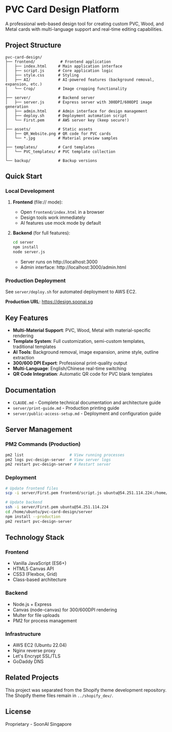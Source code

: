 # PVC Card Design Platform

A professional web-based design tool for creating custom PVC, Wood, and Metal cards with multi-language support and real-time editing capabilities.

## Project Structure

```
pvc-card-design/
├── frontend/           # Frontend application
│   ├── index.html     # Main application interface
│   ├── script.js      # Core application logic
│   ├── style.css      # Styling
│   ├── AI/            # AI-powered features (background removal, expansion, etc.)
│   └── Crop/          # Image cropping functionality
│
├── server/            # Backend server
│   ├── server.js      # Express server with 300DPI/600DPI image generation
│   ├── admin.html     # Admin interface for design management
│   ├── deploy.sh      # Deployment automation script
│   └── First.pem      # AWS server key (keep secure!)
│
├── assets/            # Static assets
│   ├── QR_Website.png # QR code for PVC cards
│   └── *.jpg          # Material preview samples
│
├── templates/         # Card templates
│   └── PVC_templates/ # PVC template collection
│
└── backup/            # Backup versions

```

## Quick Start

### Local Development

1. **Frontend** (file:// mode):
   - Open `frontend/index.html` in a browser
   - Design tools work immediately
   - AI features use mock mode by default

2. **Backend** (for full features):
   ```bash
   cd server
   npm install
   node server.js
   ```
   - Server runs on http://localhost:3000
   - Admin interface: http://localhost:3000/admin.html

### Production Deployment

See `server/deploy.sh` for automated deployment to AWS EC2.

**Production URL**: https://design.soonai.sg

## Key Features

- **Multi-Material Support**: PVC, Wood, Metal with material-specific rendering
- **Template System**: Full customization, semi-custom templates, traditional templates
- **AI Tools**: Background removal, image expansion, anime style, outline extraction
- **300/600 DPI Export**: Professional print-quality output
- **Multi-Language**: English/Chinese real-time switching
- **QR Code Integration**: Automatic QR code for PVC blank templates

## Documentation

- `CLAUDE.md` - Complete technical documentation and architecture guide
- `server/print-guide.md` - Production printing guide
- `server/public-access-setup.md` - Deployment and configuration guide

## Server Management

### PM2 Commands (Production)
```bash
pm2 list                    # View running processes
pm2 logs pvc-design-server  # View server logs
pm2 restart pvc-design-server # Restart server
```

### Deployment
```bash
# Update frontend files
scp -i server/First.pem frontend/script.js ubuntu@54.251.114.224:/home/ubuntu/pvc-card-design/frontend/

# Update backend
ssh -i server/First.pem ubuntu@54.251.114.224
cd /home/ubuntu/pvc-card-design/server
npm install --production
pm2 restart pvc-design-server
```

## Technology Stack

### Frontend
- Vanilla JavaScript (ES6+)
- HTML5 Canvas API
- CSS3 (Flexbox, Grid)
- Class-based architecture

### Backend
- Node.js + Express
- Canvas (node-canvas) for 300/600DPI rendering
- Multer for file uploads
- PM2 for process management

### Infrastructure
- AWS EC2 (Ubuntu 22.04)
- Nginx reverse proxy
- Let's Encrypt SSL/TLS
- GoDaddy DNS

## Related Projects

This project was separated from the Shopify theme development repository. The Shopify theme files remain in `../shopify_dev/`.

## License

Proprietary - SoonAI Singapore
